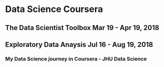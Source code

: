 # Data Science Coursera
## The Data Scientist Toolbox Mar 19 - Apr 19, 2018
## Exploratory Data Anaysis Jul 16 - Aug 19, 2018
### My Data Science journey in Coursera - JHU Data Science  

